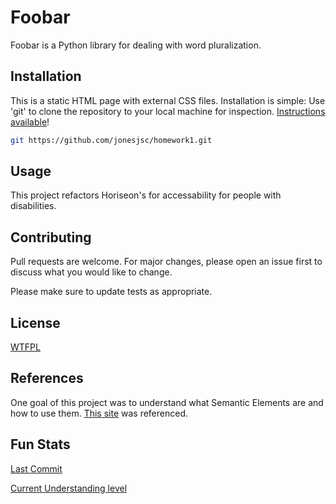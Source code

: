 # Foobar

Foobar is a Python library for dealing with word pluralization.

## Installation

This is a static HTML page with external CSS files.  Installation is simple: Use 'git' to clone the repository to your local machine for inspection.  [Instructions available](https://docs.github.com/en/github/creating-cloning-and-archiving-repositories/cloning-a-repository)!

```bash
git https://github.com/jonesjsc/homework1.git
```

## Usage

This project refactors Horiseon's for accessability for people with disabilities.

## Contributing
Pull requests are welcome. For major changes, please open an issue first to discuss what you would like to change.

Please make sure to update tests as appropriate.

## License
[WTFPL](https://choosealicense.com/licenses/wtfpl/)

## References
One goal of this project was to understand what Semantic Elements are and how to use them.  [This site](https://www.w3schools.com/html/html5_semantic_elements.asp) was referenced.


## Fun Stats
[Last Commit](https://img.shields.io/github/last-commit/jonesjsc/homework1)

[Current Understanding level](https://img.shields.io/badge/Understanding%20Level-Barely-yellow)


